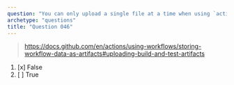 ```yaml
---
question: "You can only upload a single file at a time when using `actions/upload-artifact` action"
archetype: "questions"
title: "Question 046"
---
```



> https://docs.github.com/en/actions/using-workflows/storing-workflow-data-as-artifacts#uploading-build-and-test-artifacts
1. [x] False
1. [ ] True
